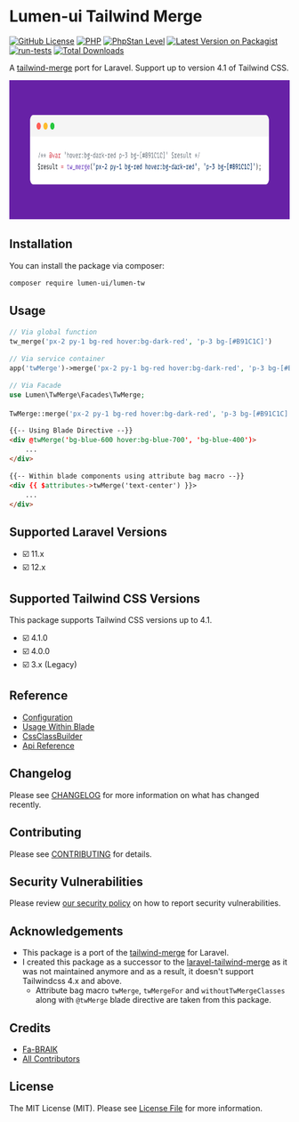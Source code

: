 # Lumen-ui Tailwind Merge

[![GitHub License](https://img.shields.io/github/license/nuxtifyts/php-dto)](https://github.com/Fa-BRAIK/lumen-tw/blob/main/LICENSE.md)
[![PHP](https://img.shields.io/badge/php-%23777BB4.svg?&logo=php&logoColor=white&label=8.4)](https://www.php.net/releases/8.4/en.php)
[![PhpStan Level](https://img.shields.io/badge/PHPStan-level%2010-brightgreen.svg)](https://phpstan.org/user-guide/rule-levels)
[![Latest Version on Packagist](https://img.shields.io/packagist/v/lumen-ui/lumen-tw.svg?style=flat-square)](https://packagist.org/packages/lumen-ui/lumen-tw)
[![run-tests](https://github.com/Fa-BRAIK/lumen-tw/actions/workflows/run-tests.yml/badge.svg)](https://github.com/Fa-BRAIK/lumen-tw/actions/workflows/run-tests.yml)
[![Total Downloads](https://img.shields.io/packagist/dt/lumen-ui/lumen-tw.svg?style=flat-square)](https://packagist.org/packages/lumen-ui/lumen-tw)

A [tailwind-merge](https://github.com/dcastil/tailwind-merge) port for Laravel. Support up to version 4.1 of Tailwind CSS.

<p align="center">
    <picture>
        <source media="(prefers-color-scheme: dark)" srcset="https://github.com/Fa-BRAIK/lumen-tw/blob/main/art/dark%3Ahow-to-use.png">
        <img alt="LumenTw example" src="https://github.com/Fa-BRAIK/lumen-tw/blob/main/art/light%3Ahow-to-use.png" height="250px">
    </picture>
</p>

## Installation

You can install the package via composer:

```bash
composer require lumen-ui/lumen-tw
```

## Usage

```php
// Via global function
tw_merge('px-2 py-1 bg-red hover:bg-dark-red', 'p-3 bg-[#B91C1C]')
```

```php
// Via service container
app('twMerge')->merge('px-2 py-1 bg-red hover:bg-dark-red', 'p-3 bg-[#B91C1C]');
```

```php
// Via Facade
use Lumen\TwMerge\Facades\TwMerge;

TwMerge::merge('px-2 py-1 bg-red hover:bg-dark-red', 'p-3 bg-[#B91C1C]');
```

```html
{{-- Using Blade Directive --}}
<div @twMerge('bg-blue-600 hover:bg-blue-700', 'bg-blue-400')>
    ...   
</div>
```

```html
{{-- Within blade components using attribute bag macro --}}
<div {{ $attributes->twMerge('text-center') }}>
    ...
</div>
```

## Supported Laravel Versions
- ☑️ 11.x
- ☑️ 12.x

## Supported Tailwind CSS Versions

This package supports Tailwind CSS versions up to 4.1.
- ☑️ 4.1.0
- ☑️ 4.0.0
- ☑️ 3.x (Legacy)

## Reference

- [Configuration](https://github.com/Fa-BRAIK/lumen-tw/tree/main/docs/configuration.md)
- [Usage Within Blade](https://github.com/Fa-BRAIK/lumen-tw/tree/main/docs/usage-within-blade.md)
- [CssClassBuilder](https://github.com/Fa-BRAIK/lumen-tw/tree/main/docs/css-class-builder.md)
- [Api Reference](https://github.com/Fa-BRAIK/lumen-tw/tree/main/docs/api-reference.md)

## Changelog

Please see [CHANGELOG](CHANGELOG.md) for more information on what has changed recently.

## Contributing

Please see [CONTRIBUTING](CONTRIBUTING.md) for details.

## Security Vulnerabilities

Please review [our security policy](../../security/policy) on how to report security vulnerabilities.

## Acknowledgements

- This package is a port of the [tailwind-merge](https://github.com/dcastil/tailwind-merge) for Laravel.
- I created this package as a successor to the [laravel-tailwind-merge](https://github.com/gehrisandro/tailwind-merge-laravel)
as it was not maintained anymore and as a result, it doesn't support Tailwindcss 4.x and above.
  - Attribute bag macro `twMerge`, `twMergeFor` and `withoutTwMergeClasses` along with `@twMerge` blade directive are taken from this package.

## Credits

- [Fa-BRAIK](https://github.com/Fa-BRAIK)
- [All Contributors](../../contributors)

## License

The MIT License (MIT). Please see [License File](LICENSE.md) for more information.
